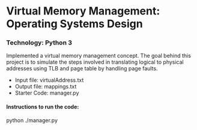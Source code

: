   # Virtual Memory Management: Operating Systems Design

  ### Technology: Python 3
  Implemented a virtual memory management concept. The goal behind this project is to simulate the steps involved in translating logical
  to physical addresses using TLB and page table by handling page faults.

  - Input file: virtualAddress.txt
  - Output file: mappings.txt
  - Starter Code: manager.py

  #### Instructions to run the code:
  python ./manager.py
